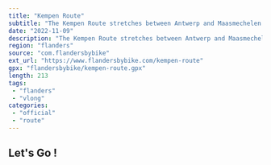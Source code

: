 ```yaml
---
title: "Kempen Route"
subtitle: "The Kempen Route stretches between Antwerp and Maasmechelen and offers plenty of variety"
date: "2022-11-09"
description: "The Kempen Route stretches between Antwerp and Maasmechelen and offers plenty of variety."
region: "flanders"
source: "com.flandersbybike"
ext_url: "https://www.flandersbybike.com/kempen-route"
gpx: "flandersbybike/kempen-route.gpx"
length: 213
tags:
 - "flanders"
 - "vlong"
categories:
 - "official"
 - "route"
---
```


## Let's Go ! 


